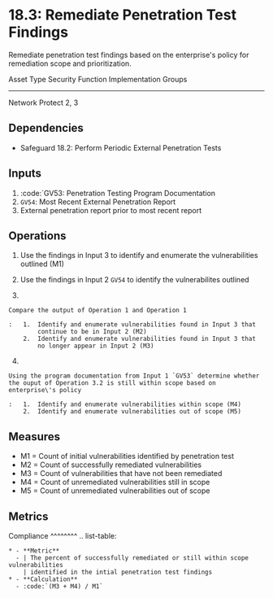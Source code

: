 # 18.3: Remediate Penetration Test Findings

Remediate penetration test findings based on the enterprise's policy for
remediation scope and prioritization.

  Asset Type   Security Function   Implementation Groups
  ------------ ------------------- -----------------------
  Network      Protect             2, 3

## Dependencies

-   Safeguard 18.2: Perform Periodic External Penetration Tests

## Inputs

1.  :code:\`GV53: Penetration Testing Program Documentation
2.  `GV54`: Most Recent External Penetration Report
3.  External penetration report prior to most recent report

## Operations

1.  Use the findings in Input 3 to identify and enumerate the
    vulnerabilities outlined (M1)

2.  Use the findings in Input 2 `GV54` to identify the vulnerabilites
    outlined

3.  

    Compare the output of Operation 1 and Operation 1

    :   1.  Identify and enumerate vulnerabilities found in Input 3 that
            continue to be in Input 2 (M2)
        2.  Identify and enumerate vulnerabilities found in Input 3 that
            no longer appear in Input 2 (M3)

4.  

    Using the program documentation from Input 1 `GV53` determine whether the ouput of Operation 3.2 is still within scope based on enterprise\'s policy

    :   1.  Identify and enumerate vulnerabilities within scope (M4)
        2.  Identify and enumerate vulnerabilities out of scope (M5)

## Measures

-   M1 = Count of initial vulnerabilities identified by penetration test
-   M2 = Count of successfully remediated vulnerabilities
-   M3 = Count of vulnerabilities that have not been remediated
-   M4 = Count of unremediated vulnerabilities still in scope
-   M5 = Count of unremediated vulnerabilities out of scope

## Metrics

Compliance \^\^\^\^\^\^\^\^ .. list-table:

    * - **Metric**
      - | The percent of successfully remediated or still within scope vulnerabilities 
        | identified in the intial penetration test findings
    * - **Calculation**
      - :code:`(M3 + M4) / M1`
